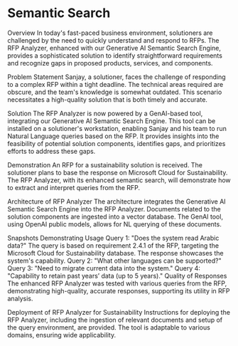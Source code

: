 # Semantic Search
Overview
In today's fast-paced business environment, solutioners are challenged by the need to quickly understand and respond to RFPs. The RFP Analyzer, enhanced with our Generative AI Semantic Search Engine, provides a sophisticated solution to identify straightforward requirements and recognize gaps in proposed products, services, and components.

Problem Statement
Sanjay, a solutioner, faces the challenge of responding to a complex RFP within a tight deadline. The technical areas required are obscure, and the team's knowledge is somewhat outdated. This scenario necessitates a high-quality solution that is both timely and accurate.

Solution
The RFP Analyzer is now powered by a GenAI-based tool, integrating our Generative AI Semantic Search Engine. This tool can be installed on a solutioner's workstation, enabling Sanjay and his team to run Natural Language queries based on the RFP. It provides insights into the feasibility of potential solution components, identifies gaps, and prioritizes efforts to address these gaps.

Demonstration
An RFP for a sustainability solution is received. The solutioner plans to base the response on Microsoft Cloud for Sustainability. The RFP Analyzer, with its enhanced semantic search, will demonstrate how to extract and interpret queries from the RFP.

Architecture of RFP Analyzer
The architecture integrates the Generative AI Semantic Search Engine into the RFP Analyzer. Documents related to the solution components are ingested into a vector database. The GenAI tool, using OpenAI public models, allows for NL querying of these documents.

Snapshots Demonstrating Usage
Query 1: "Does the system read Arabic data?"
The query is based on requirement 2.4.1 of the RFP, targeting the Microsoft Cloud for Sustainability database. The response showcases the system's capability.
Query 2: "What other languages can be supported?"
Query 3: "Need to migrate current data into the system."
Query 4: "Capability to retain past years’ data (up to 5 years)."
Quality of Responses
The enhanced RFP Analyzer was tested with various queries from the RFP, demonstrating high-quality, accurate responses, supporting its utility in RFP analysis.

Deployment of RFP Analyzer for Sustainability
Instructions for deploying the RFP Analyzer, including the ingestion of relevant documents and setup of the query environment, are provided. The tool is adaptable to various domains, ensuring wide applicability.
